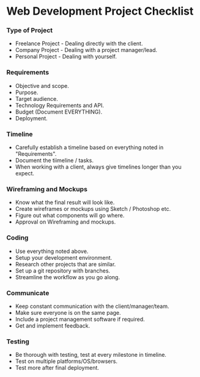 # Web Development Project Checklist

### Type of Project
- Freelance Project - Dealing directly with the client.
- Company Project - Dealing with a project manager/lead.
- Personal Project - Dealing with yourself.

### Requirements
- Objective and scope.
- Purpose.
- Target audience.
- Technology Requirements and API.
- Budget (Document EVERYTHING).
- Deployment.

### Timeline
- Carefully establish a timeline based on everything noted in "Requirements".
- Document the tiimeline / tasks.
- When working with a client, always give timelines longer than you expect.

### Wireframing and Mockups
- Know what the final result will look like.
- Create wireframes or mockups using Sketch / Photoshop etc.
- Figure out what components will go where.
- Approval on Wireframing and mockups.

### Coding
- Use everything noted above.
- Setup your development environment.
- Research other projects that are similar.
- Set up a git repository with branches.
- Streamline the workflow as you go along.

### Communicate
- Keep constant communication with the client/manager/team.
- Make sure everyone is on the same page.
- Include a project management software if required.
- Get and implement feedback.

### Testing
- Be thorough with testing, test at every milestone in timeline.
- Test on multiple platforms/OS/browsers.
- Test more after final deployment.
